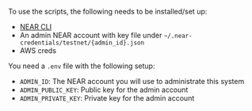 To use the scripts, the following needs to be installed/set up:

- [NEAR CLI](https://docs.near.org/tools/near-cli)
- An admin NEAR account with key file under `~/.near-credentials/testnet/{admin_id}.json`
- AWS creds

You need a `.env` file with the following setup:

- `ADMIN_ID`: The NEAR account you will use to administrate this system
- `ADMIN_PUBLIC_KEY`: Public key for the admin account
- `ADMIN_PRIVATE_KEY`: Private key for the admin account
